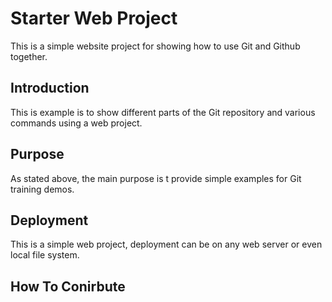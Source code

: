 # Starter Web Project

This is a simple website project for
showing how to use Git and Github together.

## Introduction

This is example is to show different parts
of the Git repository and various commands
using a web project.

## Purpose

As stated above, the main purpose is t 
provide simple examples for Git training
demos.

## Deployment

This is a simple web project, deployment
can be on any web server or even local 
file system.

## How To Conirbute

